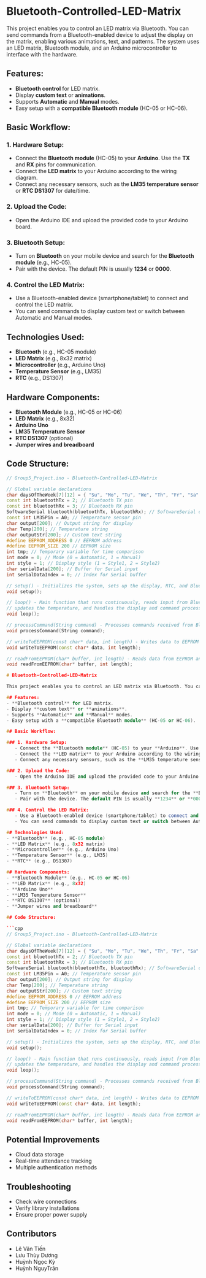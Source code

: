 # Bluetooth-Controlled-LED-Matrix

This project enables you to control an LED matrix via Bluetooth. You can send commands from a Bluetooth-enabled device to adjust the display on the matrix, enabling various animations, text, and patterns. The system uses an LED matrix, Bluetooth module, and an Arduino microcontroller to interface with the hardware.

## Features:
- **Bluetooth control** for LED matrix.
- Display **custom text** or **animations**.
- Supports **Automatic** and **Manual** modes.
- Easy setup with a **compatible Bluetooth module** (HC-05 or HC-06).

## Basic Workflow:

### 1. Hardware Setup:
   - Connect the **Bluetooth module** (HC-05) to your **Arduino**. Use the **TX** and **RX** pins for communication.
   - Connect the **LED matrix** to your Arduino according to the wiring diagram.
   - Connect any necessary sensors, such as the **LM35 temperature sensor** or **RTC DS1307** for date/time.

### 2. Upload the Code:
   - Open the Arduino IDE and upload the provided code to your Arduino board.

### 3. Bluetooth Setup:
   - Turn on **Bluetooth** on your mobile device and search for the **Bluetooth module** (e.g., HC-05).
   - Pair with the device. The default PIN is usually **1234** or **0000**.

### 4. Control the LED Matrix:
   - Use a Bluetooth-enabled device (smartphone/tablet) to connect and control the LED matrix.
   - You can send commands to display custom text or switch between Automatic and Manual modes.

## Technologies Used:
- **Bluetooth** (e.g., HC-05 module)
- **LED Matrix** (e.g., 8x32 matrix)
- **Microcontroller** (e.g., Arduino Uno)
- **Temperature Sensor** (e.g., LM35)
- **RTC** (e.g., DS1307)

## Hardware Components:
- **Bluetooth Module** (e.g., HC-05 or HC-06)
- **LED Matrix** (e.g., 8x32)
- **Arduino Uno**
- **LM35 Temperature Sensor**
- **RTC DS1307** (optional)
- **Jumper wires and breadboard**

## Code Structure:

```cpp
// Group5_Project.ino - Bluetooth-Controlled-LED-Matrix

// Global variable declarations
char daysOfTheWeek[7][12] = { "Su", "Mo", "Tu", "We", "Th", "Fr", "Sa" }; // Days of the week
const int bluetoothTx = 2; // Bluetooth TX pin
const int bluetoothRx = 3; // Bluetooth RX pin
SoftwareSerial bluetooth(bluetoothTx, bluetoothRx); // SoftwareSerial object for Bluetooth communication
const int LM35Pin = A0; // Temperature sensor pin
char output[200]; // Output string for display
char Temp[200]; // Temperature string
char outputStr[200]; // Custom text string
#define EEPROM_ADDRESS 0 // EEPROM address
#define EEPROM_SIZE 200 // EEPROM size
int tmp; // Temporary variable for time comparison
int mode = 0; // Mode (0 = Automatic, 1 = Manual)
int style = 1; // Display style (1 = Style1, 2 = Style2)
char serialData[200]; // Buffer for Serial input
int serialDataIndex = 0; // Index for Serial buffer

// setup() - Initializes the system, sets up the display, RTC, and Bluetooth connection.
void setup();

// loop() - Main function that runs continuously, reads input from Bluetooth or Serial, 
// updates the temperature, and handles the display and command processing.
void loop();

// processCommand(String command) - Processes commands received from Bluetooth or Serial input.
void processCommand(String command);

// writeToEEPROM(const char* data, int length) - Writes data to EEPROM for persistent storage.
void writeToEEPROM(const char* data, int length);

// readFromEEPROM(char* buffer, int length) - Reads data from EEPROM and stores it in a buffer.
void readFromEEPROM(char* buffer, int length);

# Bluetooth-Controlled-LED-Matrix

This project enables you to control an LED matrix via Bluetooth. You can send commands from a Bluetooth-enabled device to adjust the display on the matrix, enabling various animations, text, and patterns. The system uses an LED matrix, Bluetooth module, and an Arduino microcontroller to interface with the hardware.

## Features:
- **Bluetooth control** for LED matrix.
- Display **custom text** or **animations**.
- Supports **Automatic** and **Manual** modes.
- Easy setup with a **compatible Bluetooth module** (HC-05 or HC-06).

## Basic Workflow:

### 1. Hardware Setup:
   - Connect the **Bluetooth module** (HC-05) to your **Arduino**. Use the **TX** and **RX** pins for communication.
   - Connect the **LED matrix** to your Arduino according to the wiring diagram.
   - Connect any necessary sensors, such as the **LM35 temperature sensor** or **RTC DS1307** for date/time.

### 2. Upload the Code:
   - Open the Arduino IDE and upload the provided code to your Arduino board.

### 3. Bluetooth Setup:
   - Turn on **Bluetooth** on your mobile device and search for the **Bluetooth module** (e.g., HC-05).
   - Pair with the device. The default PIN is usually **1234** or **0000**.

### 4. Control the LED Matrix:
   - Use a Bluetooth-enabled device (smartphone/tablet) to connect and control the LED matrix.
   - You can send commands to display custom text or switch between Automatic and Manual modes.

## Technologies Used:
- **Bluetooth** (e.g., HC-05 module)
- **LED Matrix** (e.g., 8x32 matrix)
- **Microcontroller** (e.g., Arduino Uno)
- **Temperature Sensor** (e.g., LM35)
- **RTC** (e.g., DS1307)

## Hardware Components:
- **Bluetooth Module** (e.g., HC-05 or HC-06)
- **LED Matrix** (e.g., 8x32)
- **Arduino Uno**
- **LM35 Temperature Sensor**
- **RTC DS1307** (optional)
- **Jumper wires and breadboard**

## Code Structure:

```cpp
// Group5_Project.ino - Bluetooth-Controlled-LED-Matrix

// Global variable declarations
char daysOfTheWeek[7][12] = { "Su", "Mo", "Tu", "We", "Th", "Fr", "Sa" }; // Days of the week
const int bluetoothTx = 2; // Bluetooth TX pin
const int bluetoothRx = 3; // Bluetooth RX pin
SoftwareSerial bluetooth(bluetoothTx, bluetoothRx); // SoftwareSerial object for Bluetooth communication
const int LM35Pin = A0; // Temperature sensor pin
char output[200]; // Output string for display
char Temp[200]; // Temperature string
char outputStr[200]; // Custom text string
#define EEPROM_ADDRESS 0 // EEPROM address
#define EEPROM_SIZE 200 // EEPROM size
int tmp; // Temporary variable for time comparison
int mode = 0; // Mode (0 = Automatic, 1 = Manual)
int style = 1; // Display style (1 = Style1, 2 = Style2)
char serialData[200]; // Buffer for Serial input
int serialDataIndex = 0; // Index for Serial buffer

// setup() - Initializes the system, sets up the display, RTC, and Bluetooth connection.
void setup();

// loop() - Main function that runs continuously, reads input from Bluetooth or Serial, 
// updates the temperature, and handles the display and command processing.
void loop();

// processCommand(String command) - Processes commands received from Bluetooth or Serial input.
void processCommand(String command);

// writeToEEPROM(const char* data, int length) - Writes data to EEPROM for persistent storage.
void writeToEEPROM(const char* data, int length);

// readFromEEPROM(char* buffer, int length) - Reads data from EEPROM and stores it in a buffer.
void readFromEEPROM(char* buffer, int length);
```
## Potential Improvements
- Cloud data storage
- Real-time attendance tracking
- Multiple authentication methods

## Troubleshooting
- Check wire connections
- Verify library installations
- Ensure proper power supply

## Contributors
-  Lê Văn Tiến
-  Lưu Thùy Dương
-  Huỳnh Ngọc Kỳ
-  Huỳnh NguyTrân
